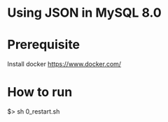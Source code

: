 # Using JSON in MySQL 8.0

# Prerequisite
Install docker https://www.docker.com/

# How to run
$> sh 0_restart.sh
